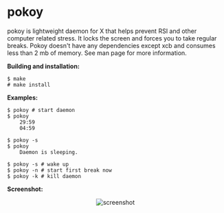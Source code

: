 pokoy
=====

pokoy is lightweight daemon for X that helps prevent RSI and other computer related stress. It locks the screen and forces you to take regular breaks. Pokoy doesn't have any dependencies except xcb and consumes less than 2 mb of memory. See man page for more information.


**Building and installation:**

```
$ make
# make install
```

**Examples:**
```
$ pokoy # start daemon
$ pokoy
    29:59
	04:59

$ pokoy -s
$ pokoy
    Daemon is sleeping.

$ pokoy -s # wake up
$ pokoy -n # start first break now
$ pokoy -k # kill daemon
```

**Screenshot:**
<p align="center">
  <img src="https://raw.githubusercontent.com/ttygde/pokoy/master/screenshot.png" alt="screenshot"/>
</p>
